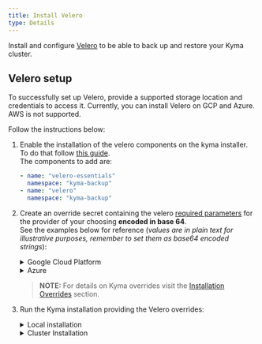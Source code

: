 ```yaml
---
title: Install Velero
type: Details
---
```

Install and configure [Velero](https://github.com/heptio/velero/) to be able to back up and restore your Kyma cluster.

## Velero setup

To successfully set up Velero, provide a supported storage location and credentials to access it. Currently, you can install Velero on GCP and Azure. AWS is not supported.

Follow the instructions below:
1. Enable the installation of the velero components on the kyma installer. To do that follow [this guide](/root/kyma/#configuration-custom-component-installation).<br/>
    The components to add are:
    ```yaml
    - name: "velero-essentials"
      namespace: "kyma-backup"
    - name: "velero"
      namespace: "kyma-backup"
    ```

2. Create an override secret containing the velero [required parameters](/components/backup/#configuration-configuration) for the provider of your choosing **encoded in base 64**.<br/>
    See the examples below for reference (_values are in plain text for illustrative purposes, remember to set them as base64 encoded strings_):

    <div tabs>
    <details>
    <summary>
    Google Cloud Platform
    </summary>
        
    ```yaml
    apiVersion: v1
    kind: Secret
    metadata:
    name: velero-credentials-overrides
    namespace: kyma-installer
    labels:
        kyma-project.io/installation: ""
        installer: overrides
        component: velero
    type: Opaque
    data:
        configuration.provider: "gcp"
        configuration.volumeSnapshotLocation.name: "gcp"
        configuration.volumeSnapshotLocation.bucket: "my-gcp-bucket"
        configuration.backupStorageLocation.name: "gcp"
        configuration.backupStorageLocation.bucket: "my-gcp-bucket"
        credentials.secretContents.cloud: |
                    {
                        "type": "service_account",
                        "project_id": "my-project",
                        "private_key_id": "KEY_UUID",
                        "private_key": "-----BEGIN PRIVATE KEY-----\nPRIVATE_KEY_CONTENTS\n-----END PRIVATE KEY-----\n",
                        "client_email": "sample@fake.iam.gserviceaccount.com",
                        "client_id": "MY_CLIENT_ID",
                        "auth_uri": "https://accounts.google.com/o/oauth2/auth",
                        "token_uri": "https://oauth2.googleapis.com/token",
                        "auth_provider_x509_cert_url": "https://www.googleapis.com/oauth2/v1/certs",
                        "client_x509_cert_url": "https://www.googleapis.com/robot/v1/metadata/x509/sample%40fake.iam.gserviceaccount.com"
                    }
    ```
    >**NOTE:** For details on configuring and installing Velero in GCP,  see [this](https://velero.io/docs/v1.0.0/gcp-config/) document.
    </details>
    <details>
    <summary>
    Azure
    </summary>

    Coming soon...

    >**NOTE:** For details on configuring and installing Velero in Azure,  see [this](https://velero.io/docs/v1.0.0/azure-config/) document.
    
    </details>
    </div>

    >**NOTE:** For details on Kyma overrides visit the [Installation Overrides](/root/kyma/#configuration-helm-overrides-for-kyma-installation) section.

2. Run the Kyma installation providing the Velero overrides:
      <div tabs>
      <details>
      <summary>
      Local installation
      </summary>

      ```bash
      kyma install -o velero-overrides.yaml
      ```
      
      </details>
      <details>
      <summary>
      Cluster Installation
      </summary>
      
      1. Apply the overrides to your cluster:
          ```bash
          kubectl apply -f velero-overrides.yaml
          ```
      2. [Install](/root/kyma/#installation-installation) Kyma or [update](/root/kyma/#installation-update-kyma) Kyma if it is already installed in your cluster.
      
      </details>
      </div>
